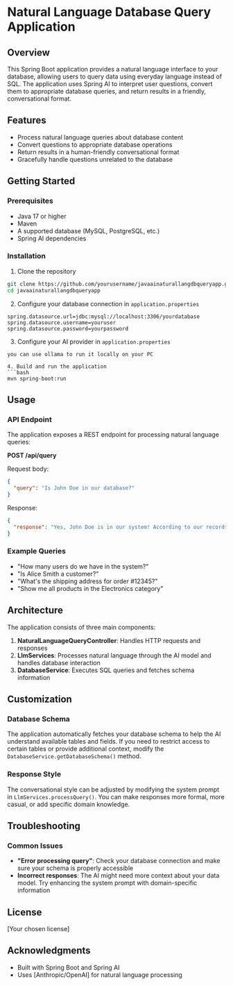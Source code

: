 

# Natural Language Database Query Application

## Overview
This Spring Boot application provides a natural language interface to your database, allowing users to query data using everyday language instead of SQL. The application uses Spring AI to interpret user questions, convert them to appropriate database queries, and return results in a friendly, conversational format.

## Features
- Process natural language queries about database content
- Convert questions to appropriate database operations
- Return results in a human-friendly conversational format
- Gracefully handle questions unrelated to the database

## Getting Started

### Prerequisites
- Java 17 or higher
- Maven
- A supported database (MySQL, PostgreSQL, etc.)
- Spring AI dependencies

### Installation
1. Clone the repository
```bash
git clone https://github.com/yourusername/javaainaturallangdbqueryapp.git
cd javaainaturallangdbqueryapp
```

2. Configure your database connection in `application.properties`
```properties
spring.datasource.url=jdbc:mysql://localhost:3306/yourdatabase
spring.datasource.username=youruser
spring.datasource.password=yourpassword
```

3. Configure your AI provider in `application.properties`
```properties
you can use ollama to run it locally on your PC

4. Build and run the application
```bash
mvn spring-boot:run
```

## Usage

### API Endpoint
The application exposes a REST endpoint for processing natural language queries:

**POST /api/query**

Request body:
```json
{
  "query": "Is John Doe in our database?"
}
```

Response:
```json
{
  "response": "Yes, John Doe is in our system! According to our records, he's 32 years old."
}
```

### Example Queries
- "How many users do we have in the system?"
- "Is Alice Smith a customer?"
- "What's the shipping address for order #12345?"
- "Show me all products in the Electronics category"

## Architecture

The application consists of three main components:

1. **NaturalLanguageQueryController**: Handles HTTP requests and responses
2. **LlmServices**: Processes natural language through the AI model and handles database interaction
3. **DatabaseService**: Executes SQL queries and fetches schema information

## Customization

### Database Schema
The application automatically fetches your database schema to help the AI understand available tables and fields. If you need to restrict access to certain tables or provide additional context, modify the `DatabaseService.getDatabaseSchema()` method.

### Response Style
The conversational style can be adjusted by modifying the system prompt in `LlmServices.processQuery()`. You can make responses more formal, more casual, or add specific domain knowledge.

## Troubleshooting

### Common Issues
- **"Error processing query"**: Check your database connection and make sure your schema is properly accessible
- **Incorrect responses**: The AI might need more context about your data model. Try enhancing the system prompt with domain-specific information

## License
[Your chosen license]

## Acknowledgments
- Built with Spring Boot and Spring AI
- Uses [Anthropic/OpenAI] for natural language processing
